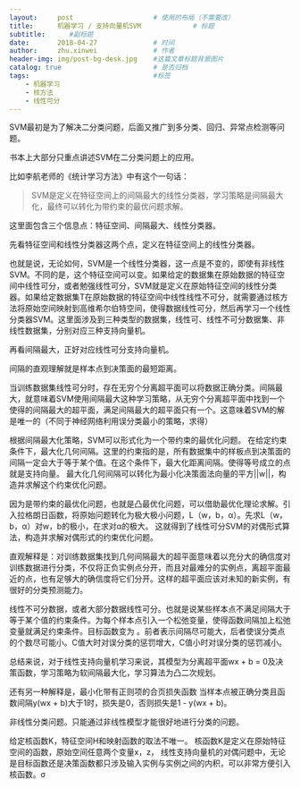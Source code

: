 ```yaml
---
layout:     post   				    # 使用的布局（不需要改）
title:      机器学习 / 支持向量机SVM				# 标题 
subtitle:      #副标题
date:       2018-04-27 				# 时间
author:     zhu.xinwei 		    	# 作者
header-img: img/post-bg-desk.jpg 	#这篇文章标题背景图片
catalog: true 						# 是否归档
tags:								#标签
    - 机器学习
    - 核方法
    - 线性可分
---
```


> 



SVM最初是为了解决二分类问题，后面又推广到多分类、回归、异常点检测等问题。

书本上大部分只重点讲述SVM在二分类问题上的应用。

比如李航老师的《统计学习方法》中有这个一句话：

> SVM是定义在特征空间上的间隔最大的线性分类器，学习策略是间隔最大化，最终可以转化为带约束的最优问题求解。

这里面包含三个信息点：特征空间、间隔最大、线性分类器。

先看特征空间和线性分类器这两个点，定义在特征空间上的线性分类器。

也就是说，无论如何，SVM是一个线性分类器，这一点是不变的，即使有非线性SVM。不同的是，这个特征空间可以变。如果给定的数据集在原始数据的特征空间中线性可分，或者勉强线性可分，SVM就是定义在原始特征空间的线性分类器。如果给定数据集T在原始数据的特征空间中线性线性不可分，就需要通过核方法将原始空间映射到高维希尔伯特空间，使得数据线性可分，然后再学习一个线性分类器SVM。这里面涉及到三种类型的数据集，线性可、线性不可分数据集、非线性数据集，分别对应三种支持向量机。

再看间隔最大，正好对应线性可分支持向量机。

间隔的直观理解就是样本点到决策面的最短距离。

当训练数据集线性可分时，存在无穷个分离超平面可以将数据正确分类。间隔最大，就意味着SVM使用间隔最大这种学习策略，从无穷个分离超平面中找到一个使得的间隔最大的超平面，满足间隔最大的超平面只有一个。这意味着SVM的解是唯一的（不同于神经网络利用误分类最小的策略，求得）

根据间隔最大化策略，SVM可以形式化为一个带约束的最优化问题。
在给定约束条件下，最大化几何间隔。这里的约束指的是，所有数据集中的样板点到决策面的间隔一定会大于等于某个值。在这个条件下，最大化距离间隔。使得等号成立的点就是支持向量。
最大化几何间隔可以转化为最小化决策面法向量的平方||w||，构造并求解这个约束优化问题。

因为是带约束的最优化问题，也就是凸最优化问题，可以借助最优化理论求解。引入拉格朗日函数，将原始问题转化为极大极小问题，L（w，b，α）。先求L（w，b，α）对w，b的极小，在求对α的极大。 这就得到了线性可分SVM的对偶形式算法，构造并求解对偶形式的约束优化问题。


直观解释是：对训练数据集找到几何间隔最大的超平面意味着以充分大的确信度对训练数据进行分类，不仅将正负实例点分开，而且对最难分的实例点，离超平面最近的点，也有足够大的确信度将它们分开。这样的超平面应该对未知的新实例，有很好的分类预测能力。

线性不可分数据，或者大部分数据线性可分。也就是说某些样本点不满足间隔大于等于某个值的约束条件。为每个样本点引入一个松弛变量，使得函数间隔加上松弛变量就满足约束条件。目标函数变为 。前者表示间隔尽可能大，后者使误分类点的个数尽可能小。C值大时对误分类的惩罚增大，C值小时对误分类的惩罚减小。

总结来说，对于线性支持向量机学习来说，其模型为分离超平面wx + b = 0及决策函数，学习策略为软间隔最大化，学习算法为凸二次规划。

还有另一种解释是，最小化带有正则项的合页损失函数
当样本点被正确分类且函数间隔y(wx + b)大于1时，损失是0，否则损失是1 - y(wx + b)。



非线性分类问题。只能通过非线性模型才能很好地进行分类的问题。

给定核函数K，特征空间H和映射函数的取法不唯一。
核函数K是定义在原始特征空间的函数，原始空间任意两个变量x，z，
线性支持向量机的对偶问题中，无论是目标函数还是决策函数都只涉及输入实例与实例之间的内积，可以非常方便引入核函数。σ